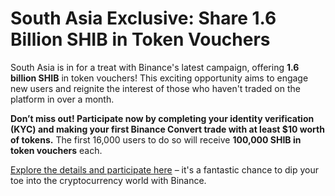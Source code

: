 # South Asia Exclusive: Share 1.6 Billion SHIB in Token Vouchers

South Asia is in for a treat with Binance's latest campaign, offering **1.6 billion SHIB** in token vouchers! This exciting opportunity aims to engage new users and reignite the interest of those who haven't traded on the platform in over a month.

**Don’t miss out! Participate now by completing your identity verification (KYC) and making your first Binance Convert trade with at least $10 worth of tokens.** The first 16,000 users to do so will receive **100,000 SHIB in token vouchers** each.

[Explore the details and participate here](https://chain-base.xyz/south-asia-exclusive-share-1-6-billion-shib-in-token-vouchers) – it's a fantastic chance to dip your toe into the cryptocurrency world with Binance.